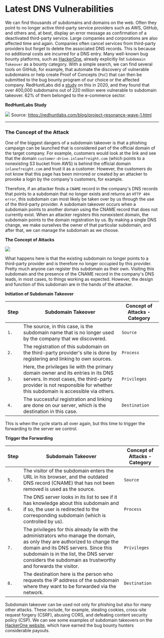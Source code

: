 # Latest DNS Vulnerabilities

We can find thousands of subdomains and domains on the web. Often they point to no longer active third-party service providers such as AWS, GitHub, and others and, at best, display an error message as confirmation of a deactivated third-party service. Large companies and corporations are also affected time and again. Companies often cancel services from third-party providers but forget to delete the associated DNS records. This is because no additional costs are incurred for a DNS entry. Many well-known bug bounty platforms, such as [HackerOne](https://www.hackerone.com/), already explicitly list `Subdomain Takeover` as a bounty category. With a simple search, we can find several tools on GitHub, for example, that automate the discovery of vulnerable subdomains or help create Proof of Concepts (`PoC`) that can then be submitted to the bug bounty program of our choice or the affected company. RedHuntLabs did a [study](https://redhuntlabs.com/blog/project-resonance-wave-1.html) on this in 2020, and they found that over 400,000 subdomains out of 220 million were vulnerable to subdomain takeover. 62% of them belonged to the e-commerce sector.

**RedHuntLabs Study**

![](https://i0.wp.com/redhuntlabs.com/wp-content/uploads/2020/11/image-3.png) Source: https://redhuntlabs.com/blog/project-resonance-wave-1.html

***

### The Concept of the Attack

One of the biggest dangers of a subdomain takeover is that a phishing campaign can be launched that is considered part of the official domain of the target company. For example, customers would look at the link and see that the domain `customer-drive.inlanefreight.com` (which points to a nonexisting S3 bucket from AWS) is behind the official domain `inlanefreight.com` and trust it as a customer. However, the customers do not know that this page has been mirrored or created by an attacker to provoke a login by the company's customers, for example.

Therefore, if an attacker finds a `CNAME` record in the company's DNS records that points to a subdomain that no longer exists and returns an `HTTP 404 error`, this subdomain can most likely be taken over by us through the use of the third-party provider. A subdomain takeover occurs when a subdomain points to another domain using the CNAME record that does not currently exist. When an attacker registers this nonexistent domain, the subdomain points to the domain registration by us. By making a single DNS change, we make ourselves the owner of that particular subdomain, and after that, we can manage the subdomain as we choose.

**The Concept of Attacks**

![](https://academy.hackthebox.com/storage/modules/116/attack\_concept2.png)

What happens here is that the existing subdomain no longer points to a third-party provider and is therefore no longer occupied by this provider. Pretty much anyone can register this subdomain as their own. Visiting this subdomain and the presence of the CNAME record in the company's DNS leads, in most cases, to things working as expected. However, the design and function of this subdomain are in the hands of the attacker.

**Initiation of Subdomain Takeover**

| **Step** | **Subdomain Takeover**                                                                                                                                                                                     | **Concept of Attacks - Category** |
| -------- | ---------------------------------------------------------------------------------------------------------------------------------------------------------------------------------------------------------- | --------------------------------- |
| `1.`     | The source, in this case, is the subdomain name that is no longer used by the company that we discovered.                                                                                                  | `Source`                          |
| `2.`     | The registration of this subdomain on the third-party provider's site is done by registering and linking to own sources.                                                                                   | `Process`                         |
| `3.`     | Here, the privileges lie with the primary domain owner and its entries in its DNS servers. In most cases, the third-party provider is not responsible for whether this subdomain is accessible via others. | `Privileges`                      |
| `4.`     | The successful registration and linking are done on our server, which is the destination in this case.                                                                                                     | `Destination`                     |

This is when the cycle starts all over again, but this time to trigger the forwarding to the server we control.

**Trigger the Forwarding**

| **Step** | **Subdomain Takeover**                                                                                                                                                                                                                                                        | **Concept of Attacks - Category** |
| -------- | ----------------------------------------------------------------------------------------------------------------------------------------------------------------------------------------------------------------------------------------------------------------------------- | --------------------------------- |
| `5.`     | The visitor of the subdomain enters the URL in his browser, and the outdated DNS record (CNAME) that has not been removed is used as the source.                                                                                                                              | `Source`                          |
| `6.`     | The DNS server looks in its list to see if it has knowledge about this subdomain and if so, the user is redirected to the corresponding subdomain (which is controlled by us).                                                                                                | `Process`                         |
| `7.`     | The privileges for this already lie with the administrators who manage the domain, as only they are authorized to change the domain and its DNS servers. Since this subdomain is in the list, the DNS server considers the subdomain as trustworthy and forwards the visitor. | `Privileges`                      |
| `8.`     | The destination here is the person who requests the IP address of the subdomain where they want to be forwarded via the network.                                                                                                                                              | `Destination`                     |

Subdomain takeover can be used not only for phishing but also for many other attacks. These include, for example, stealing cookies, cross-site request forgery (CSRF), abusing CORS, and defeating content security policy (CSP). We can see some examples of subdomain takeovers on the [HackerOne website](https://hackerone.com/hacktivity?querystring=%22subdomain%20takeover%22), which have earned the bug bounty hunters considerable payouts.
